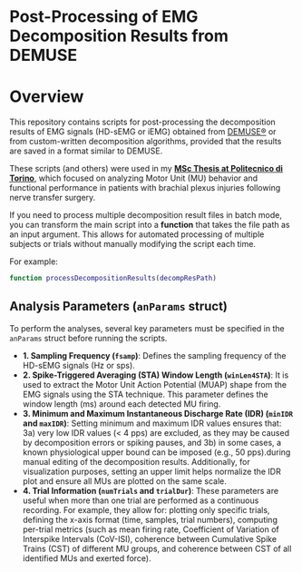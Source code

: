 # Post-Processing of EMG Decomposition Results from DEMUSE

# Overview

This repository contains scripts for post-processing the decomposition results of EMG signals (HD-sEMG or iEMG) obtained from [DEMUSE®](https://demuse.feri.um.si/) or from custom-written decomposition algorithms, provided that the results are saved in a format similar to DEMUSE.

These scripts (and others) were used in my [**MSc Thesis at Politecnico di Torino**](https://webthesis.biblio.polito.it/33655/), which focused on analyzing Motor Unit (MU) behavior and functional performance in patients with brachial plexus injuries following nerve transfer surgery.

If you need to process multiple decomposition result files in batch mode, you can transform the main script into a **function** that takes the file path as an input argument. This allows for automated processing of multiple subjects or trials without manually modifying the script each time.

For example:
```matlab
function processDecompositionResults(decompResPath)
```

## Analysis Parameters (`anParams` struct)

To perform the analyses, several key parameters must be specified in the `anParams` struct before running the scripts.

- **1. Sampling Frequency (`fsamp`)**: Defines the sampling frequency of the HD-sEMG signals (Hz or sps).
- **2. Spike-Triggered Averaging (STA) Window Length (`winLen4STA`)**: It is used to extract the Motor Unit Action Potential (MUAP) shape from the EMG signals using the STA technique. This parameter defines the window length (ms) around each detected MU firing.
- **3. Minimum and Maximum Instantaneous Discharge Rate (IDR) (`minIDR` and `maxIDR`)**: Setting minimum and maximum IDR values ensures that: 3a) very low IDR values (< 4 pps) are excluded, as they may be caused by decomposition errors or spiking pauses, and 3b) in some cases, a known physiological upper bound can be imposed (e.g., 50 pps).during manual editing of the decomposition results. Additionally, for visualization purposes, setting an upper limit helps normalize the IDR plot and ensure all MUs are plotted on the same scale.
- **4. Trial Information (`numTrials` and `trialDur`)**: 	These parameters are useful when more than one trial are performed as a continuous recording. For example, they allow for: plotting only specific trials, defining the x-axis format (time, samples, trial numbers), computing per-trial metrics (such as mean firing rate, Coefficient of Variation of Interspike Intervals (CoV-ISI), coherence between Cumulative Spike Trains (CST) of different MU groups, and coherence between CST of all identified MUs and exerted force).
